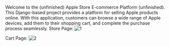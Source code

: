 Welcome to the (unfinished) Apple Store E-commerce Platform (unfinished). This Django-based project provides a platform for selling Apple products online. With this application, customers can browse a wide range of Apple devices, add them to their shopping cart, and complete the purchase process seamlessly.
Store Page:
![1](https://github.com/deansainer/apple-store/assets/109224340/2f875caa-e16b-40a3-a214-ce4b212b4fc3)

Cart Page:
![2](https://github.com/deansainer/apple-store/assets/109224340/343ea33e-18e9-44ec-8856-fc51e144b3d0)

